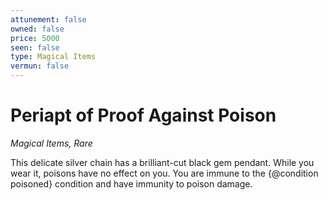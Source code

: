 ```yaml
---
attunement: false
owned: false
price: 5000
seen: false
type: Magical Items
vermun: false
---
```

# Periapt of Proof Against Poison

*Magical Items, Rare*

This delicate silver chain has a brilliant-cut black gem pendant. While you wear it, poisons have no effect on you. You are immune to the {@condition poisoned} condition and have immunity to poison damage.